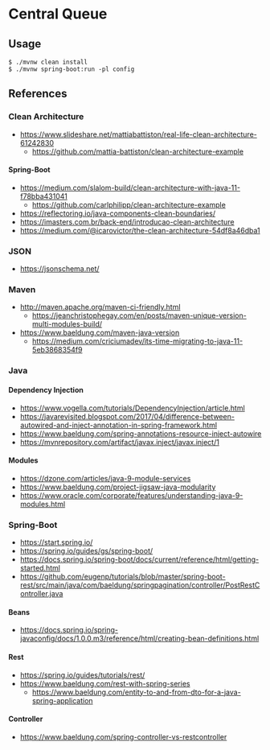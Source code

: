 # Central Queue

## Usage

```console
$ ./mvnw clean install
$ ./mvnw spring-boot:run -pl config
```

## References

### Clean Architecture

- https://www.slideshare.net/mattiabattiston/real-life-clean-architecture-61242830
  - https://github.com/mattia-battiston/clean-architecture-example

#### Spring-Boot

- https://medium.com/slalom-build/clean-architecture-with-java-11-f78bba431041
  - https://github.com/carlphilipp/clean-architecture-example
- https://reflectoring.io/java-components-clean-boundaries/
- https://imasters.com.br/back-end/introducao-clean-architecture
- https://medium.com/@icarovictor/the-clean-architecture-54df8a46dba1

### JSON

- https://jsonschema.net/

### Maven

- http://maven.apache.org/maven-ci-friendly.html
  - https://jeanchristophegay.com/en/posts/maven-unique-version-multi-modules-build/
- https://www.baeldung.com/maven-java-version
  - https://medium.com/criciumadev/its-time-migrating-to-java-11-5eb3868354f9

### Java

#### Dependency Injection

- https://www.vogella.com/tutorials/DependencyInjection/article.html
- https://javarevisited.blogspot.com/2017/04/difference-between-autowired-and-inject-annotation-in-spring-framework.html
- https://www.baeldung.com/spring-annotations-resource-inject-autowire
- https://mvnrepository.com/artifact/javax.inject/javax.inject/1

#### Modules

- https://dzone.com/articles/java-9-module-services
- https://www.baeldung.com/project-jigsaw-java-modularity
- https://www.oracle.com/corporate/features/understanding-java-9-modules.html

### Spring-Boot

- https://start.spring.io/
- https://spring.io/guides/gs/spring-boot/
- https://docs.spring.io/spring-boot/docs/current/reference/html/getting-started.html
- https://github.com/eugenp/tutorials/blob/master/spring-boot-rest/src/main/java/com/baeldung/springpagination/controller/PostRestController.java

#### Beans

- https://docs.spring.io/spring-javaconfig/docs/1.0.0.m3/reference/html/creating-bean-definitions.html

#### Rest

- https://spring.io/guides/tutorials/rest/
- https://www.baeldung.com/rest-with-spring-series
  - https://www.baeldung.com/entity-to-and-from-dto-for-a-java-spring-application

#### Controller

- https://www.baeldung.com/spring-controller-vs-restcontroller
